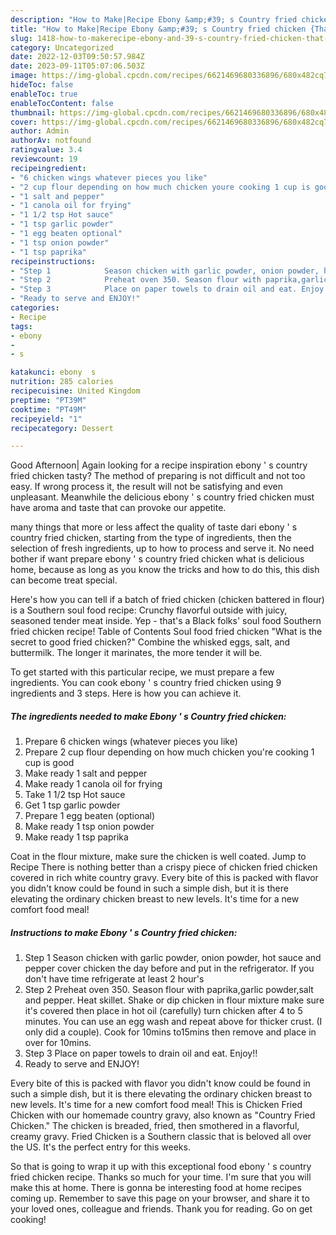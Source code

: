 ```yaml
---
description: "How to Make|Recipe Ebony &amp;#39; s Country fried chicken {That is Simple"
title: "How to Make|Recipe Ebony &amp;#39; s Country fried chicken {That is Simple"
slug: 1418-how-to-makerecipe-ebony-and-39-s-country-fried-chicken-that-is-simple
category: Uncategorized
date: 2022-12-03T09:50:57.984Z
date: 2023-09-11T05:07:06.503Z
image: https://img-global.cpcdn.com/recipes/6621469680336896/680x482cq70/ebony-s-country-fried-chicken-recipe-main-photo.jpg
hideToc: false
enableToc: true
enableTocContent: false
thumbnail: https://img-global.cpcdn.com/recipes/6621469680336896/680x482cq70/ebony-s-country-fried-chicken-recipe-main-photo.jpg
cover: https://img-global.cpcdn.com/recipes/6621469680336896/680x482cq70/ebony-s-country-fried-chicken-recipe-main-photo.jpg
author: Admin
authorAv: notfound
ratingvalue: 3.4
reviewcount: 19
recipeingredient:
- "6 chicken wings whatever pieces you like"
- "2 cup flour depending on how much chicken youre cooking 1 cup is good"
- "1 salt and pepper"
- "1 canola oil for frying"
- "1 1/2 tsp Hot sauce"
- "1 tsp garlic powder"
- "1 egg beaten optional"
- "1 tsp onion powder"
- "1 tsp paprika"
recipeinstructions:
- "Step 1            Season chicken with garlic powder, onion powder, hot sauce and pepper cover chicken the day before and put in the refrigerator. If you don&#39;t have time refrigerate at least 2 hour&#39;s"
- "Step 2            Preheat oven 350. Season flour with paprika,garlic powder,salt and pepper. Heat skillet. Shake or dip chicken in flour mixture make sure it&#39;s covered then place in hot oil (carefully) turn chicken after 4 to 5 minutes. You can use an egg wash and repeat above for thicker crust. (I only did a couple). Cook for 10mins to15mins then remove and place in over for 10mins."
- "Step 3            Place on paper towels to drain oil and eat. Enjoy!!"
- "Ready to serve and ENJOY!"
categories:
- Recipe
tags:
- ebony
- 
- s

katakunci: ebony  s 
nutrition: 285 calories
recipecuisine: United Kingdom
preptime: "PT39M"
cooktime: "PT49M"
recipeyield: "1"
recipecategory: Dessert

---
```



Good Afternoon| Again looking for a recipe inspiration ebony &#39; s country fried chicken tasty? The method of preparing is not difficult and not too easy. If wrong process it, the result will not be satisfying and even unpleasant. Meanwhile the delicious ebony &#39; s country fried chicken must have aroma and taste that can provoke our appetite.






many things that more or less affect the quality of taste dari ebony &#39; s country fried chicken, starting from the type of ingredients, then the selection of fresh ingredients, up to how to process and serve it. No need bother if want prepare ebony &#39; s country fried chicken what is delicious home, because as long as you know the tricks and how to do this, this dish can become treat  special.


Here&#39;s how you can tell if a batch of fried chicken (chicken battered in flour) is a Southern soul food recipe: Crunchy flavorful outside with juicy, seasoned tender meat inside. Yep - that&#39;s a Black folks&#39; soul food Southern fried chicken recipe! Table of Contents Soul food fried chicken &#34;What is the secret to good fried chicken?&#34; Combine the whisked eggs, salt, and buttermilk. The longer it marinates, the more tender it will be.


To get started with this particular recipe, we must prepare a few ingredients. You can cook ebony &#39; s country fried chicken using 9 ingredients and 3 steps. Here is how you can achieve it.

<!--inarticleads1-->

##### The ingredients needed to make Ebony &#39; s Country fried chicken:

1. Prepare 6 chicken wings (whatever pieces you like)
1. Prepare 2 cup flour depending on how much chicken you&#39;re cooking 1 cup is good
1. Make ready 1 salt and pepper
1. Make ready 1 canola oil for frying
1. Take 1 1/2 tsp Hot sauce
1. Get 1 tsp garlic powder
1. Prepare 1 egg beaten (optional)
1. Make ready 1 tsp onion powder
1. Make ready 1 tsp paprika


Coat in the flour mixture, make sure the chicken is well coated. Jump to Recipe There is nothing better than a crispy piece of chicken fried chicken covered in rich white country gravy. Every bite of this is packed with flavor you didn&#39;t know could be found in such a simple dish, but it is there elevating the ordinary chicken breast to new levels. It&#39;s time for a new comfort food meal! 

<!--inarticleads2-->

##### Instructions to make Ebony &#39; s Country fried chicken:

1. Step 1            Season chicken with garlic powder, onion powder, hot sauce and pepper cover chicken the day before and put in the refrigerator. If you don&#39;t have time refrigerate at least 2 hour&#39;s
1. Step 2            Preheat oven 350. Season flour with paprika,garlic powder,salt and pepper. Heat skillet. Shake or dip chicken in flour mixture make sure it&#39;s covered then place in hot oil (carefully) turn chicken after 4 to 5 minutes. You can use an egg wash and repeat above for thicker crust. (I only did a couple). Cook for 10mins to15mins then remove and place in over for 10mins.
1. Step 3            Place on paper towels to drain oil and eat. Enjoy!!
1. Ready to serve and ENJOY!

Every bite of this is packed with flavor you didn&#39;t know could be found in such a simple dish, but it is there elevating the ordinary chicken breast to new levels. It&#39;s time for a new comfort food meal! This is Chicken Fried Chicken with our homemade country gravy, also known as &#34;Country Fried Chicken.&#34; The chicken is breaded, fried, then smothered in a flavorful, creamy gravy. Fried Chicken is a Southern classic that is beloved all over the US. It&#39;s the perfect entry for this weeks. 

So that is going to wrap it up with this exceptional food ebony &#39; s country fried chicken recipe. Thanks so much for your time. I'm sure that you will make this at home. There is gonna be interesting food at home recipes coming up. Remember to save this page on your browser, and share it to your loved ones, colleague and friends. Thank you for reading. Go on get cooking!
